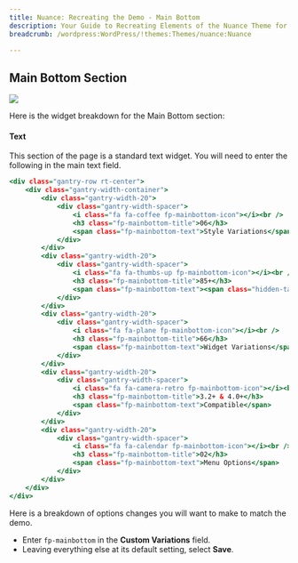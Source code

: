 ```yaml
---
title: Nuance: Recreating the Demo - Main Bottom
description: Your Guide to Recreating Elements of the Nuance Theme for WordPress
breadcrumb: /wordpress:WordPress/!themes:Themes/nuance:Nuance

---
```


Main Bottom Section
-----

![][demo]

Here is the widget breakdown for the Main Bottom section:

#### Text

This section of the page is a standard text widget. You will need to enter the following in the main text field.

~~~ .html
<div class="gantry-row rt-center">
    <div class="gantry-width-container">
        <div class="gantry-width-20">
            <div class="gantry-width-spacer">
                <i class="fa fa-coffee fp-mainbottom-icon"></i><br />
                <h3 class="fp-mainbottom-title">06</h3>
                <span class="fp-mainbottom-text">Style Variations</span>
            </div>
        </div>
        <div class="gantry-width-20">
            <div class="gantry-width-spacer">
                <i class="fa fa-thumbs-up fp-mainbottom-icon"></i><br />
                <h3 class="fp-mainbottom-title">85+</h3>
                <span class="fp-mainbottom-text"><span class="hidden-tablet">Widget </span>Positions</span>         
            </div>
        </div>
        <div class="gantry-width-20">
            <div class="gantry-width-spacer">
                <i class="fa fa-plane fp-mainbottom-icon"></i><br />
                <h3 class="fp-mainbottom-title">66</h3>
                <span class="fp-mainbottom-text">Widget Variations</span>           
            </div>
        </div>
        <div class="gantry-width-20">
            <div class="gantry-width-spacer">
                <i class="fa fa-camera-retro fp-mainbottom-icon"></i><br />
                <h3 class="fp-mainbottom-title">3.2+ & 4.0+</h3>
                <span class="fp-mainbottom-text">Compatible</span>          
            </div>
        </div>
        <div class="gantry-width-20">
            <div class="gantry-width-spacer">
                <i class="fa fa-calendar fp-mainbottom-icon"></i><br />
                <h3 class="fp-mainbottom-title">02</h3>
                <span class="fp-mainbottom-text">Menu Options</span>            
            </div>
        </div>          
    </div>          
</div>
~~~

Here is a breakdown of options changes you will want to make to match the demo.

* Enter `fp-mainbottom` in the **Custom Variations** field.
* Leaving everything else at its default setting, select **Save**.

[demo]: assets/demo_6.jpeg
[roksprocket]: ../../plugins/roksprocket/
